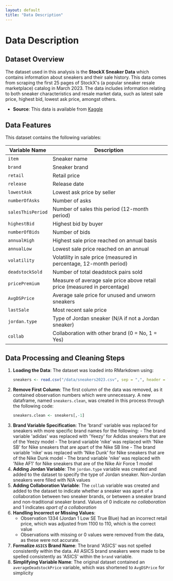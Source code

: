 ```yaml
---
layout: default  
title: "Data Description" 
---
```


# Data Description 

## Dataset Overview 

The dataset used in this analysis is the **StockX Sneaker Data** which contains information about sneakers and their sale history. This data comes from scraping the first 25 pages of StockX's (a popular sneaker resale marketplace) catalog in March 2023. The data includes information relating to both sneaker characteristics and resale market data, such as latest sale price, highest bid, lowest ask price, amongst others. 

  - **Source**: This data is available from [Kaggle](https://www.kaggle.com/datasets/ajiaron/stockx-sneaker-data)

## Data Features 

This dataset contains the following variables: 

| Variable Name          | Description                                                                                                  | 
|------------------------|----------------------------------------------------------------------------------------------------------------|
| `item`                 | Sneaker name                                                                                                 |
| `brand`                | Sneaker brand                                                                                                | 
| `retail`               | Retail price                                                                                                 |
| `release`              | Release date                                                                                                 |
| `lowestAsk`            | Lowest ask price by seller                                                                                   |
| `numberOfAsks`         | Number of asks                                                                                               |
| `salesThisPeriod`      | Number of sales this period (12-month period)                                                                | 
| `highestBid`           | Highest bid by buyer                                                                                         |
| `numberOfBids`         | Number of bids                                                                                               |
| `annualHigh`           | Highest sale price reached on annual basis                                                                   |
| `annualLow`            | Lowest sale price reached on an annual                                                                       |
| `volatility`           | Volatility in sale price (measured in percentage, 12-month period)                                           |
| `deadstockSold`        | Number of total deadstock pairs sold                                                                         |
| `pricePremium`         | Measure of average sale price above retail price (measured in percentage)                                    |
| `AvgDSPrice`           | Average sale price for unused and unworn sneakers                                                            |
| `lastSale`             | Most recent sale price                                                                                       |
| `jordan.type`          | Type of Jordan sneaker (N/A if not a Jordan sneaker)                                                         |
| `collab`               | Collaboration with other brand (0 = No, 1 = Yes)                                                             |

## Data Processing and Cleaning Steps
  1. **Loading the Data**: The dataset was loaded into RMarkdown using:
     ```r
     sneakers <- read.csv("/data/sneakers2023.csv", sep = ",", header = T)
     ```
  2. **Remove First Column**: The first column of the data was removed, as it contained observation numbers which were unnecessary. A new dataframe, named `sneakers.clean`, was created in this process through the following code:
     ```r
     sneakers.clean <- sneakers[,-1]
     ```
  3. **Brand Variable Specification**: The 'brand' variable was replaced for sneakers with more specific brand names for the following:
    - The brand variable 'adidas' was replaced with 'Yeezy' for Adidas sneakers that are of the Yeezy model 
    - The brand variable 'nike' was replaced with 'Nike SB' for Nike sneakers that are apart of the Nike SB line
    - The brand variable 'nike' was replaced with 'Nike Dunk' for Nike sneakers that are of the Nike Dunk model
    - The brand variable 'nike' was replaced with 'Nike AF1' for Nike sneakers that are of the Nike Air Force 1 model
  4. **Adding Jordan Variable**: The `jordan.type` variable was created and added to the dataset to specify the type of Jordan sneaker. Non-Jordan sneakers were filled with N/A values
  5. **Adding Collaboration Variable**: The `collab` variable was created and added to the dataset to indicate whether a sneaker was apart of a collaboration between two sneaker brands, or between a sneaker brand and non-traditional sneaker brand. Values of 0 indicate _no collaboration_ and 1 indicates _apart of a collaboration_
  6. **Handling Incorrect or Missing Values**:
     - Observation 1334 (Jordan 1 Low SE True Blue) had an incorrect retail price, which was adjusted from 1100 to 110, which is the correct value
     - Observations with missing or 0 values were removed from the data, as these were not accurate.
  7. **Formalize `ASICS` Brand Name**: The brand 'ASICS' was not spelled consistently within the data. All ASICS brand sneakers were made to be spelled consistently as 'ASICS' within the `brand` variable.
  8. **Simplifying Variable Name**: The original dataset contained an `averageDeadstockPrice` variable, which was shortened to `AvgDSPrice` for simplicity 
     


